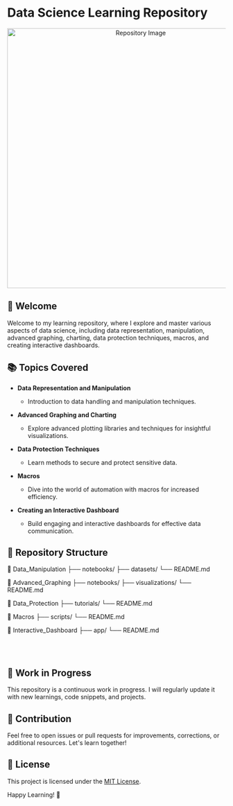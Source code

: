 # Data Science Learning Repository

<p align="center">
  <img src="https://example.com/your-image-url.png" alt="Repository Image" width="600"/>
</p>

## 🚀 Welcome

Welcome to my learning repository, where I explore and master various aspects of data science, including data representation, manipulation, advanced graphing, charting, data protection techniques, macros, and creating interactive dashboards.

## 📚 Topics Covered

- **Data Representation and Manipulation**  
  - Introduction to data handling and manipulation techniques.

- **Advanced Graphing and Charting**  
  - Explore advanced plotting libraries and techniques for insightful visualizations.

- **Data Protection Techniques**  
  - Learn methods to secure and protect sensitive data.

- **Macros**  
  - Dive into the world of automation with macros for increased efficiency.

- **Creating an Interactive Dashboard**  
  - Build engaging and interactive dashboards for effective data communication.

## 🌈 Repository Structure

📁 Data_Manipulation
├── notebooks/
├── datasets/
└── README.md

📁 Advanced_Graphing
├── notebooks/
├── visualizations/
└── README.md

📁 Data_Protection
├── tutorials/
└── README.md

📁 Macros
├── scripts/
└── README.md

📁 Interactive_Dashboard
├── app/
└── README.md

<br>
<br>

## 🚧 Work in Progress

This repository is a continuous work in progress. I will regularly update it with new learnings, code snippets, and projects.

## 🌟 Contribution

Feel free to open issues or pull requests for improvements, corrections, or additional resources. Let's learn together!

## 📌 License

This project is licensed under the [MIT License](LICENSE).

Happy Learning! 🚀
